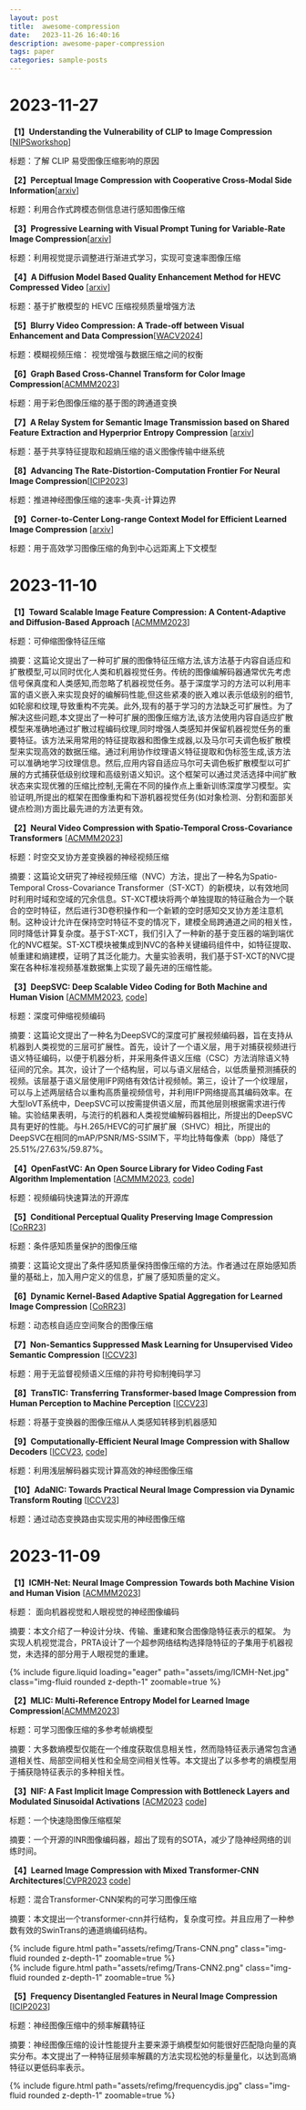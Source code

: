 ```yaml
---
layout: post
title:  awesome-compression
date:   2023-11-26 16:40:16
description: awesome-paper-compression
tags: paper
categories: sample-posts
---
```


# 2023-11-27

**【1】Understanding the Vulnerability of CLIP to Image Compression** [[NIPSworkshop](https://arxiv.org/abs/2311.14029)]

标题：了解 CLIP 易受图像压缩影响的原因

**【2】Perceptual Image Compression with Cooperative Cross-Modal Side Information**[[arxiv](https://arxiv.org/abs/2311.13847)]

标题：利用合作式跨模态侧信息进行感知图像压缩

**【3】Progressive Learning with Visual Prompt Tuning for Variable-Rate Image Compression**[[arxiv](https://arxiv.org/abs/2311.13846)]

标题：利用视觉提示调整进行渐进式学习，实现可变速率图像压缩

**【4】A Diffusion Model Based Quality Enhancement Method for HEVC Compressed Video** [[arxiv](https://arxiv.org/abs/2311.08746)]

标题：基于扩散模型的 HEVC 压缩视频质量增强方法

**【5】Blurry Video Compression: A Trade-off between Visual Enhancement and Data Compression**[[WACV2024](https://arxiv.org/abs/2311.04430)]

标题：模糊视频压缩： 视觉增强与数据压缩之间的权衡

**【6】Graph Based Cross-Channel Transform for Color Image Compression**[[ACMMM2023](https://dl.acm.org/doi/pdf/10.1145/3631710)]

标题：用于彩色图像压缩的基于图的跨通道变换

**【7】A Relay System for Semantic Image Transmission based on Shared Feature Extraction and Hyperprior Entropy Compression** [[arxiv](https://arxiv.org/abs/2311.10492)]

标题：基于共享特征提取和超熵压缩的语义图像传输中继系统

**【8】Advancing The Rate-Distortion-Computation Frontier For Neural Image Compression**[[ICIP2023](https://arxiv.org/abs/2311.12821)]

标题：推进神经图像压缩的速率-失真-计算边界

**【9】Corner-to-Center Long-range Context Model for Efficient Learned Image Compression** [[arxiv](https://arxiv.org/abs/2311.18103)]

标题：用于高效学习图像压缩的角到中心远距离上下文模型

# 2023-11-10
**【1】Toward Scalable Image Feature Compression: A Content-Adaptive and Diffusion-Based Approach** [[ACMMM2023](https://dl.acm.org/doi/pdf/10.1145/3581783.3611851)]

标题：可伸缩图像特征压缩

摘要：这篇论文提出了一种可扩展的图像特征压缩方法,该方法基于内容自适应和扩散模型,可以同时优化人类和机器视觉任务。传统的图像编解码器通常优先考虑信号保真度和人类感知,而忽略了机器视觉任务。基于深度学习的方法可以利用丰富的语义嵌入来实现良好的编解码性能,但这些紧凑的嵌入难以表示低级别的细节,如轮廓和纹理,导致重构不完美。此外,现有的基于学习的方法缺乏可扩展性。为了解决这些问题,本文提出了一种可扩展的图像压缩方法,该方法使用内容自适应扩散模型来准确地通过扩散过程编码纹理,同时增强人类感知并保留机器视觉任务的重要特征。该方法采用常用的特征提取器和图像生成器,以及马尔可夫调色板扩散模型来实现高效的数据压缩。通过利用协作纹理语义特征提取和伪标签生成,该方法可以准确地学习纹理信息。然后,应用内容自适应马尔可夫调色板扩散模型以可扩展的方式捕获低级别纹理和高级别语义知识。这个框架可以通过灵活选择中间扩散状态来实现优雅的压缩比控制,无需在不同的操作点上重新训练深度学习模型。实验证明,所提出的框架在图像重构和下游机器视觉任务(如对象检测、分割和面部关键点检测)方面比最先进的方法更有效。

**【2】Neural Video Compression with Spatio-Temporal Cross-Covariance Transformers** [[ACMMM2023](https://studios.disneyresearch.com/app/uploads/2023/09/Neural-Video-Compression-with-Spatio-Temporal-Cross-Covariance-Transformers-Paper.pdf)]

标题：时空交叉协方差变换器的神经视频压缩

摘要：这篇论文研究了神经视频压缩（NVC）方法，提出了一种名为Spatio-Temporal Cross-Covariance Transformer（ST-XCT）的新模块，以有效地同时利用时域和空域的冗余信息。ST-XCT模块将两个单独提取的特征融合为一个联合的空时特征，然后进行3D卷积操作和一个新颖的空时感知交叉协方差注意机制。这种设计允许在保持空时特征不变的情况下，建模全局跨通道之间的相关性，同时降低计算复杂度。基于ST-XCT，我们引入了一种新的基于变压器的端到端优化的NVC框架。ST-XCT模块被集成到NVC的各种关键编码组件中，如特征提取、帧重建和熵建模，证明了其泛化能力。大量实验表明，我们基于ST-XCT的NVC提案在各种标准视频基准数据集上实现了最先进的压缩性能。

**【3】DeepSVC: Deep Scalable Video Coding for Both Machine and Human Vision** [[ACMMM2023](https://dl.acm.org/doi/abs/10.1145/3581783.3612500), [code](https://github.com/LHB116/DeepSVC)]

标题：深度可伸缩视频编码

摘要：这篇论文提出了一种名为DeepSVC的深度可扩展视频编码器，旨在支持从机器到人类视觉的三层可扩展性。首先，设计了一个语义层，用于对捕获视频进行语义特征编码，以便于机器分析，并采用条件语义压缩（CSC）方法消除语义特征间的冗余。其次，设计了一个结构层，可以与语义层结合，以低质量预测捕获的视频。该层基于语义层使用IFP网络有效估计视频帧。第三，设计了一个纹理层，可以与上述两层结合以重构高质量视频信号，并利用IFP网络提高其编码效率。在大型IoVT系统中，DeepSVC可以按需提供语义层，而其他层则根据需求进行传输。实验结果表明，与流行的机器和人类视觉编解码器相比，所提出的DeepSVC具有更好的性能。与H.265/HEVC的可扩展扩展（SHVC）相比，所提出的DeepSVC在相同的mAP/PSNR/MS-SSIM下，平均比特每像素（bpp）降低了25.51%/27.63%/59.87%。

**【4】OpenFastVC: An Open Source Library for Video Coding Fast Algorithm Implementation** [[ACMMM2023](https://dl.acm.org/doi/pdf/10.1145/3581783.3613465), [code](https://openi.pcl.ac.cn/OpenCompression/OpenFastVC)]

标题：视频编码快速算法的开源库

**【5】Conditional Perceptual Quality Preserving Image Compression** [[CoRR23](https://cz5waila03cyo0tux1owpyofgoryroob.aminer.cn/71/5B/B6/715BB6435628C53F7F4F3C8BE434F80A.pdf)]

标题：条件感知质量保护的图像压缩

摘要：这篇论文提出了条件感知质量保持图像压缩的方法。作者通过在原始感知质量的基础上，加入用户定义的信息，扩展了感知质量的定义。

**【6】Dynamic Kernel-Based Adaptive Spatial Aggregation for Learned Image Compression** [[CoRR23](https://doi.org/10.48550/arXiv.2308.08723)]

标题：动态核自适应空间聚合的图像压缩

**【7】Non-Semantics Suppressed Mask Learning for Unsupervised Video Semantic Compression** [[ICCV23](https://openaccess.thecvf.com/content/ICCV2023/papers/Tian_Non-Semantics_Suppressed_Mask_Learning_for_Unsupervised_Video_Semantic_Compression_ICCV_2023_paper.pdf)]

标题：用于无监督视频语义压缩的非符号抑制掩码学习

**【8】TransTIC: Transferring Transformer-based Image Compression from Human Perception to Machine Perception** [[ICCV23](https://openaccess.thecvf.com/content/ICCV2023/papers/Chen_TransTIC_Transferring_Transformer-based_Image_Compression_from_Human_Perception_to_Machine_ICCV_2023_paper.pdf)]

标题：将基于变换器的图像压缩从人类感知转移到机器感知

**【9】Computationally-Efficient Neural Image Compression with Shallow Decoders** [[ICCV23](https://openaccess.thecvf.com/content/ICCV2023/papers/Yang_Computationally-Efficient_Neural_Image_Compression_with_Shallow_Decoders_ICCV_2023_paper.pdf), [code](https://github.com/mandt-lab/shallow-ntc)]

标题：利用浅层解码器实现计算高效的神经图像压缩

**【10】AdaNIC: Towards Practical Neural Image Compression via Dynamic Transform Routing** [[ICCV23](https://openaccess.thecvf.com/content/ICCV2023/papers/Tao_AdaNIC_Towards_Practical_Neural_Image_Compression_via_Dynamic_Transform_Routing_ICCV_2023_paper.pdf)]

标题：通过动态变换路由实现实用的神经图像压缩


# 2023-11-09
**【1】ICMH-Net: Neural Image Compression Towards both Machine Vision and Human Vision** [[ACMMM2023](https://dl.acm.org/doi/pdf/10.1145/3581783.3612041)]

标题： 面向机器视觉和人眼视觉的神经图像编码

摘要：本文介绍了一种设计分块、传输、重建和聚合图像隐特征表示的框架。 为实现人机视觉混合，PRTA设计了一个超参网络结构选择隐特征的子集用于机器视觉，未选择的部分用于人眼视觉的重建。
<div class="row mt-3">
    <div class="col-sm mt-3 mt-md-0">
        {% include figure.liquid loading="eager" path="assets/img/ICMH-Net.jpg" class="img-fluid rounded z-depth-1" zoomable=true %}
    </div>
</div>

**【2】MLIC: Multi-Reference Entropy Model for Learned Image Compression**[[ACMMM2023](https://dl.acm.org/doi/pdf/10.1145/3581783.3611694)]

标题：可学习图像压缩的多参考帧熵模型

摘要：大多数熵模型仅能在一个维度获取信息相关性，然而隐特征表示通常包含通道相关性、局部空间相关性和全局空间相关性等。本文提出了以多参考的熵模型用于捕获隐特征表示的多种相关性。

**【3】NIF: A Fast Implicit Image Compression with Bottleneck Layers and Modulated Sinusoidal Activations** [[ACM2023](https://dl.acm.org/doi/pdf/10.1145/3581783.3613834) [code](https://github.com/aegroto/nif)]

标题：一个快速隐图像压缩框架

摘要：一个开源的INR图像编码器，超出了现有的SOTA，减少了隐神经网络的训练时间。

**【4】Learned Image Compression with Mixed Transformer-CNN Architectures**[[CVPR2023](https://openaccess.thecvf.com/content/CVPR2023/papers/Liu_Learned_Image_Compression_With_Mixed_Transformer-CNN_Architectures_CVPR_2023_paper.pdf) [code](https://github.com/jmliu206/LIC_TCM)]

标题：混合Transformer-CNN架构的可学习图像压缩

摘要：本文提出一个transformer-cnn并行结构，复杂度可控。并且应用了一种参数有效的SwinTrans的通道熵编码结构。
<div class="row mt-3">
    <div class="row-sm mt-3 mt-md-0">
        {% include figure.html path="assets/refimg/Trans-CNN.png" class="img-fluid rounded z-depth-1" zoomable=true %}
    </div>
    <div class="row-sm mt-3 mt-md-0">
        {% include figure.html path="assets/refimg/Trans-CNN2.png" class="img-fluid rounded z-depth-1" zoomable=true %}
    </div>
</div>

**【5】Frequency Disentangled Features in Neural Image Compression** [[ICIP2023](https://arxiv.org/abs/2308.02620)]

标题：神经图像压缩中的频率解藕特征

摘要：神经图像压缩的设计性能提升主要来源于熵模型如何能很好匹配隐向量的真实分布。本文提出了一种特征层频率解藕的方法实现松弛的标量量化，以达到高熵特征以更低码率表示。
<div class="row mt-3">
    <div class="col-sm mt-3 mt-md-0">
        {% include figure.html path="assets/refimg/frequencydis.jpg" class="img-fluid rounded z-depth-1" zoomable=true %}
    </div>
</div>